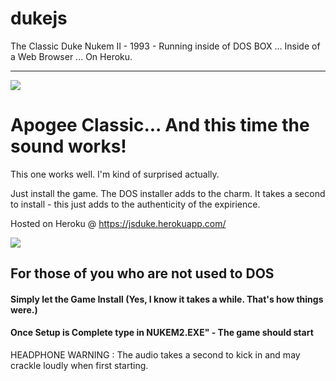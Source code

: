 # dukejs
The Classic Duke Nukem II - 1993 - Running inside of DOS BOX ... Inside of a Web Browser ... On Heroku.

<HR>

<img src="https://upload.wikimedia.org/wikipedia/en/1/17/Apogee_Software.png">

<h1>Apogee Classic... And this time the sound works!</h1>

This one works well. I'm kind of surprised actually. 

Just install the game. The DOS installer adds to the charm. It takes a second to install - this just adds to the authenticity of the expirience. 

Hosted on Heroku @  https://jsduke.herokuapp.com/


<img src="https://www.playdosgames.com/assets/screenshots/duke-nukem-2_3.png">

<h2>For those of you who are not used to DOS</h2>

<h4>Simply let the Game Install (Yes, I know it takes a while. That's how things were.)</h4>
<h4>Once Setup is Complete type in NUKEM2.EXE" - The game should start</h4>

HEADPHONE WARNING : The audio takes a second to kick in and may crackle loudly when first starting.

